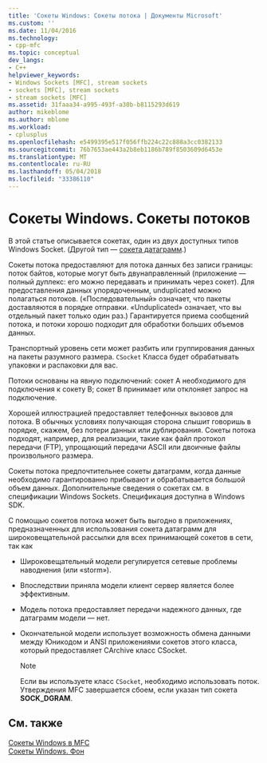 ```yaml
---
title: 'Сокеты Windows: Сокеты потока | Документы Microsoft'
ms.custom: ''
ms.date: 11/04/2016
ms.technology:
- cpp-mfc
ms.topic: conceptual
dev_langs:
- C++
helpviewer_keywords:
- Windows Sockets [MFC], stream sockets
- sockets [MFC], stream sockets
- stream sockets [MFC]
ms.assetid: 31faaa34-a995-493f-a30b-b8115293d619
author: mikeblome
ms.author: mblome
ms.workload:
- cplusplus
ms.openlocfilehash: e5499395e517f056ffb224c22c888a3cc0382133
ms.sourcegitcommit: 76b7653ae443a2b8eb1186b789f8503609d6453e
ms.translationtype: MT
ms.contentlocale: ru-RU
ms.lasthandoff: 05/04/2018
ms.locfileid: "33386110"
---
```

# <a name="windows-sockets-stream-sockets"></a>Сокеты Windows. Сокеты потоков
В этой статье описывается сокетах, один из двух доступных типов Windows Socket. (Другой тип — [сокета датаграмм](../mfc/windows-sockets-datagram-sockets.md).)  
  
 Сокеты потока предоставляют для потока данных без записи границы: поток байтов, которые могут быть двунаправленный (приложение — полный дуплекс: его можно передавать и принимать через сокет). Для предоставления данных упорядоченным, unduplicated можно полагаться потоков. («Последовательный» означает, что пакеты доставляются в порядке отправки. «Unduplicated» означает, что вы отдельный пакет только один раз.) Гарантируется приема сообщений потока, и потоки хорошо подходит для обработки больших объемов данных.  
  
 Транспортный уровень сети может разбить или группирования данных на пакеты разумного размера. `CSocket` Класса будет обрабатывать упаковки и распаковки для вас.  
  
 Потоки основаны на явную подключений: сокет A необходимого для подключения к сокету B; сокет B принимает или отклоняет запрос на подключение.  
  
 Хорошей иллюстрацией предоставляет телефонных вызовов для потока. В обычных условиях получающая сторона слышит говоришь в порядке, скажем, без потери данных или дублирования. Сокеты потока подходят, например, для реализации, такие как файл протокол передачи (FTP), упрощающий передачи ASCII или двоичные файлы произвольного размера.  
  
 Сокеты потока предпочтительнее сокеты датаграмм, когда данные необходимо гарантированно прибывают и обрабатывается большой объем данных. Дополнительные сведения о сокетах см. в спецификации Windows Sockets. Спецификация доступна в Windows SDK.  
  
 С помощью сокетов потока может быть выгодно в приложениях, предназначенных для использования сокета датаграмм для широковещательной рассылки для всех принимающей сокетов в сети, так как  
  
-   Широковещательный модели регулируется сетевые проблемы наводнения (или «storm»).  
  
-   Впоследствии приняла модели клиент сервер является более эффективным.  
  
-   Модель потока предоставляет передачи надежного данных, где датаграмм модели — нет.  
  
-   Окончательной модели использует возможность обмена данными между Юникодом и ANSI приложениями сокетов этого класса, который предоставляет CArchive класс CSocket.  
  
    > [!NOTE]
    >  Если вы используете класс `CSocket`, необходимо использовать поток. Утверждения MFC завершается сбоем, если указан тип сокета **SOCK_DGRAM**.  
  
## <a name="see-also"></a>См. также  
 [Сокеты Windows в MFC](../mfc/windows-sockets-in-mfc.md)   
 [Сокеты Windows. Фон](../mfc/windows-sockets-background.md)

